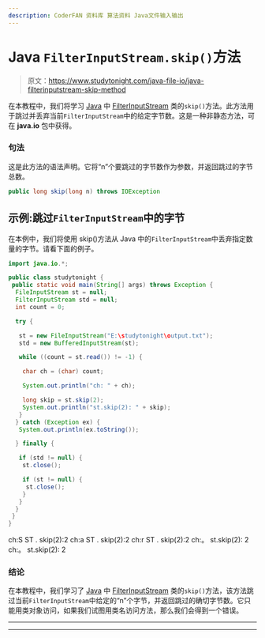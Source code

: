 ```yaml
---
description: CoderFAN 资料库 算法资料 Java文件输入输出
---
```


# Java `FilterInputStream.skip()`方法

> 原文：<https://www.studytonight.com/java-file-io/java-filterinputstream-skip-method>

在本教程中，我们将学习 [Java](https://www.studytonight.com/java/) 中 [FilterInputStream](https://www.studytonight.com/java-file-io/java-filterinputstream-class) 类的`skip()`方法。此方法用于跳过并丢弃当前`FilterInputStream`中的给定字节数。这是一种非静态方法，可在 **java.io** 包中获得。

### 句法

这是此方法的语法声明。它将“n”个要跳过的字节数作为参数，并返回跳过的字节总数。

```java
public long skip(long n) throws IOException
```

## 示例:跳过`FilterInputStream`中的字节

在本例中，我们将使用 skip()方法从 Java 中的`FilterInputStream`中丢弃指定数量的字节。请看下面的例子。

```java
import java.io.*;

public class studytonight {
 public static void main(String[] args) throws Exception {
  FileInputStream st = null;
  FilterInputStream std = null;
  int count = 0;

  try {

   st = new FileInputStream("E:\studytonight\output.txt");
   std = new BufferedInputStream(st);

   while ((count = st.read()) != -1) {

    char ch = (char) count;

    System.out.println("ch: " + ch);    

    long skip = st.skip(2);
    System.out.println("st.skip(2): " + skip);
   }
  } catch (Exception ex) {
   System.out.println(ex.toString());

  } finally {

   if (std != null) {
    st.close();

    if (st != null) {
     st.close();
    }
   }
  }
 }
}
```

ch:S
ST . skip(2):2
ch:a
ST . skip(2):2
ch:r
ST . skip(2):2
ch:。
st.skip(2): 2
ch:。
st.skip(2): 2

### 结论

在本教程中，我们学习了 [Java](https://www.studytonight.com/java/) 中 [FilterInputStream](https://www.studytonight.com/java-file-io/java-filterinputstream-class) 类的`skip()`方法，该方法跳过当前`FilterInputStream`中给定的“n”个字节，并返回跳过的确切字节数。它只能用类对象访问，如果我们试图用类名访问方法，那么我们会得到一个错误。

* * *

* * *